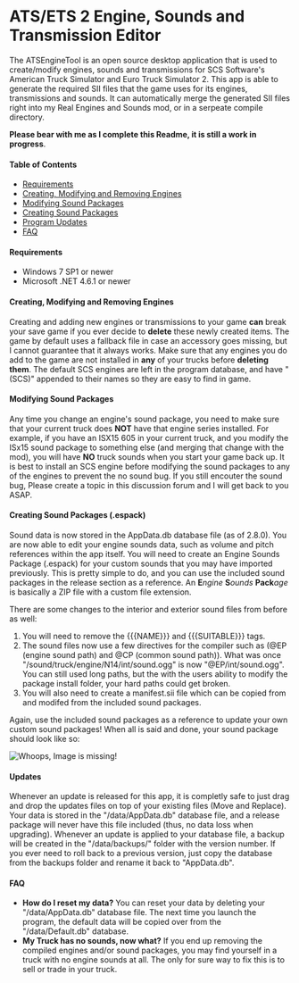 # ATS/ETS 2 Engine, Sounds and Transmission Editor
The ATSEngineTool is an open source desktop application that is used to create/modify engines, sounds and transmissions for SCS Software's American Truck Simulator and Euro Truck Simulator 2. This app is able to generate the required SII files that the game uses for its engines, transmissions and sounds. It can automatically merge the generated SII files right into my Real Engines and Sounds mod, or in a serpeate compile directory.

__Please bear with me as I complete this Readme, it is still a work in progress__.

#### Table of Contents

- [Requirements](#requirements)
- [Creating, Modifying and Removing Engines](#Creating,-Modifying-and-Removing-Engines)
- [Modifying Sound Packages](#Modifying-Sound-Packages)
- [Creating Sound Packages](#Creating-Sound-Packages)
- [Program Updates](#Updates)
- [FAQ](#FAQ)

#### Requirements
 * Windows 7 SP1 or newer
 * Microsoft .NET 4.6.1 or newer

#### Creating, Modifying and Removing Engines
Creating and adding new engines or transmissions to your game **can** break your save game if you ever decide to **delete** these newly created items. The game by default uses a fallback file in case an accessory goes missing, but I cannot guarantee that it always works. Make sure that any engines you do add to the game are not installed in **any** of your trucks before **deleting them**. The default SCS engines are left in the program database, and have "(SCS)" appended to their names so they are easy to find in game.

#### Modifying Sound Packages
Any time you change an engine's sound package, you need to make sure that your current truck does **NOT** have that engine series installed. For example, if you have an ISX15 605 in your current truck, and you modify the ISx15 sound package to something else (and merging that change with the mod), you will have **NO** truck sounds when you start your game back up. It is best to install an SCS engine before modifying the sound packages to any of the engines to prevent the no sound bug. If you still encouter the sound bug, Please create a topic in this discussion forum and I will get back to you ASAP.

#### Creating Sound Packages (.espack)
Sound data is now stored in the AppData.db database file (as of 2.8.0). You are now able to edit your engine sounds data, such as volume and pitch references within the app itself. You will need to create an Engine Sounds Package (.espack) for your custom sounds that you may have imported previously. This is pretty simple to do, and you can use the included sound packages in the release section as a reference. An **E**_ngine_ **S**_ounds_ **Pack**_age_ is basically a ZIP file with a custom file extension. 

There are some changes to the interior and exterior sound files from before as well:
1. You will need to remove the {{{NAME}}} and {{{SUITABLE}}} tags.
2. The sound files now use a few directives for the compiler such as (@EP (engine sound path) and @CP (common sound path)). What was once "/sound/truck/engine/N14/int/sound.ogg" is now "@EP/int/sound.ogg". You can still used long paths, but the with the users ability to modify the package install folder, your hard paths could get broken.
3. You will also need to create a manifest.sii file which can be copied from and modifed from the included sound packages.

Again, use the included sound packages as a reference to update your own custom sound packages! When all is said and done, your sound package should look like so:

![Whoops, Image is missing!](http://puu.sh/ryGyk/e7f53b552a.png "Example .espack")
#### Updates
Whenever an update is released for this app, it is completly safe to just drag and drop the updates files on top of your existing files (Move and Replace). Your data is stored in the "/data/AppData.db" database file, and a release package will never have this file included (thus, no data loss when upgrading). Whenever an update is applied to your database file, a backup will be created in the "/data/backups/" folder with the version number. If you ever need to roll back to a previous version, just copy the database from the backups folder and rename it back to "AppData.db".

#### FAQ
* **How do I reset my data?** You can reset your data by deleting your "/data/AppData.db" database file. The next time you launch the program, the default data will be copied over from the "/data/Default.db" database.
* **My Truck has no sounds, now what?** If you end up removing the compiled engines and/or sound packages, you may find yourself in a truck with no engine sounds at all. The only for sure way to fix this is to sell or trade in your truck.
